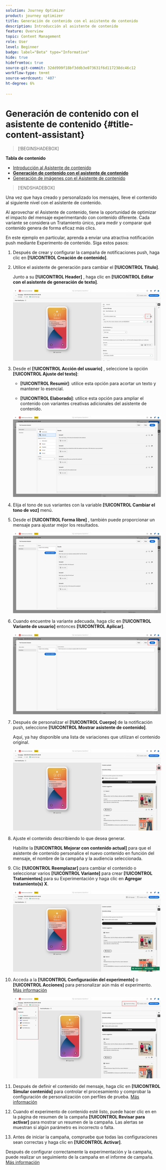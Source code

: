 ```yaml
---
solution: Journey Optimizer
product: journey optimizer
title: Generación de contenido con el asistente de contenido
description: Introducción al asistente de contenido
feature: Overview
topic: Content Management
role: User
level: Beginner
badge: label="Beta" type="Informative"
hide: true
hidefromtoc: true
source-git-commit: 32dd999f18bf3ddb3e073631f6d117238dc46c12
workflow-type: tm+mt
source-wordcount: '407'
ht-degree: 6%

---
```


# Generación de contenido con el asistente de contenido {#title-content-assistant}

>[!BEGINSHADEBOX]

**Tabla de contenido**

* [Introducción al Asistente de contenido](gs-generative.md)
* **[Generación de contenido con el asistente de contenido](generative-content.md)**
* [Generación de imágenes con el Asistente de contenido](generative-image.md)

>[!ENDSHADEBOX]

Una vez que haya creado y personalizado los mensajes, lleve el contenido al siguiente nivel con el asistente de contenido.

Al aprovechar el Asistente de contenido, tiene la oportunidad de optimizar el impacto del mensaje experimentando con contenido diferente. Cada variante se considera un Tratamiento único, para medir y comparar qué contenido genera de forma eficaz más clics.

En este ejemplo en particular, aprenda a enviar una atractiva notificación push mediante Experimento de contenido. Siga estos pasos:

1. Después de crear y configurar la campaña de notificaciones push, haga clic en **[!UICONTROL Creación de contenido]**.

1. Utilice el asistente de generación para cambiar el **[!UICONTROL Título]**.

   Junto a su **[!UICONTROL Header]** , haga clic en **[!UICONTROL Editar con el asistente de generación de texto]**.

   ![](assets/gen-ai-title-1.png)

1. Desde el **[!UICONTROL Acción del usuario]** , seleccione la opción **[!UICONTROL Ajuste del texto]**:

   * **[!UICONTROL Resumir]**: utilice esta opción para acortar un texto y mantener lo esencial.

   * **[!UICONTROL Elaborado]**: utilice esta opción para ampliar el contenido con variantes creativas adicionales del asistente de contenido.

   ![](assets/gen-ai-title-2.png)

1. Elija el tono de sus variantes con la variable **[!UICONTROL Cambiar el tono de voz]** menú.

1. Desde el **[!UICONTROL Forma libre]** , también puede proporcionar un mensaje para ajustar mejor los resultados.

   ![](assets/gen-ai-title-3.png)

1. Cuando encuentre la variante adecuada, haga clic en **[!UICONTROL Variante de usuario]** entonces **[!UICONTROL Aplicar]**.

   ![](assets/gen-ai-title-4.png)

1. Después de personalizar el **[!UICONTROL Cuerpo]** de la notificación push, seleccione **[!UICONTROL Mostrar asistente de contenido]**.

   Aquí, ya hay disponible una lista de variaciones que utilizan el contenido original.

   ![](assets/gen-ai-title-5.png)

1. Ajuste el contenido describiendo lo que desea generar.

   Habilite la **[!UICONTROL Mejorar con contenido actual]** para que el asistente de contenido personalice el nuevo contenido en función del mensaje, el nombre de la campaña y la audiencia seleccionada.

1. Clic **[!UICONTROL Reemplazar]** para cambiar el contenido o seleccionar varios **[!UICONTROL Variante]** para crear **[!UICONTROL Tratamientos]** para su Experimentación y haga clic en **Agregar tratamiento(s) X**.

   ![](assets/gen-ai-title-6.png)

1. Acceda a la **[!UICONTROL Configuración del experimento]** o **[!UICONTROL Acciones]** para personalizar aún más el experimento. [Más información](../campaigns/content-experiment.md)

   ![](assets/gen-ai-title-7.png)

1. Después de definir el contenido del mensaje, haga clic en **[!UICONTROL Simular contenido]** para controlar el procesamiento y comprobar la configuración de personalización con perfiles de prueba. [Más información](../email/preview.md)

1. Cuando el experimento de contenido esté listo, puede hacer clic en en la página de resumen de la campaña **[!UICONTROL Revisar para activar]** para mostrar un resumen de la campaña. Las alertas se muestran si algún parámetro es incorrecto o falta.

1. Antes de iniciar la campaña, compruebe que todas las configuraciones sean correctas y haga clic en **[!UICONTROL Activar]**.

Después de configurar correctamente la experimentación y la campaña, puede realizar un seguimiento de la campaña en el informe de campaña. [Más información](../reports/campaign-global-report.md#experimentation-report)
